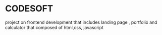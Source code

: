 # CODESOFT
project on frontend development 
that includes landing page , portfolio and calculator 
that composed of html,css, javascript 